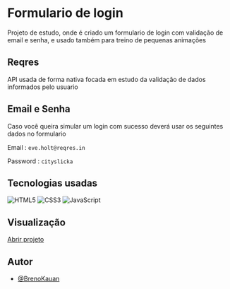 
# Formulario de login

Projeto de estudo, onde é criado um formulario de login com validação de email e senha, e usado também para treino de pequenas animações

## Reqres

API usada de forma nativa focada em estudo da validação de dados informados pelo usuario

## Email e Senha

 Caso você queira simular um login com sucesso deverá usar os seguintes dados no formulario

 Email : `eve.holt@reqres.in`

Password : `cityslicka`


## Tecnologias usadas
![HTML5](https://img.shields.io/badge/html5-%23E34F26.svg?style=for-the-badge&logo=html5&logoColor=white)
![CSS3](https://img.shields.io/badge/css3-%231572B6.svg?style=for-the-badge&logo=css3&logoColor=white)
![JavaScript](https://img.shields.io/badge/javascript-%23323330.svg?style=for-the-badge&logo=javascript&logoColor=%23F7DF1E)


## Visualização

<a href="https://brenok25.github.io/Formulario-de-login/form-login/index.html" target="_blank"> Abrir projeto </a>

## Autor

- [@BrenoKauan](https://www.github.com/brenok25)

